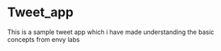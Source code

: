 Tweet_app
=========

This is a sample tweet app which i have made understanding the basic concepts from envy labs